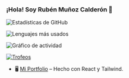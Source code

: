 ### ¡Hola! Soy Rubén Muñoz Calderón 👋

![Estadísticas de GitHub](https://github-readme-stats.vercel.app/api?username=rmunoz-c&show_icons=true&theme=radical)

![Lenguajes más usados](https://github-readme-stats.vercel.app/api/top-langs/?username=rmunoz-c&layout=compact&theme=radical)

![Gráfico de actividad](https://github-readme-activity-graph.vercel.app/graph?username=rmunoz-c&theme=dracula)

[![Trofeos](https://github-profile-trophy.vercel.app/?username=rmunoz-c&theme=darkhub)](https://github.com/ryo-ma/github-profile-trophy)

- 🖥️ [Mi Portfolio](https://github.com/rmunoz-c/mi-portfolio) – Hecho con React y Tailwind.
